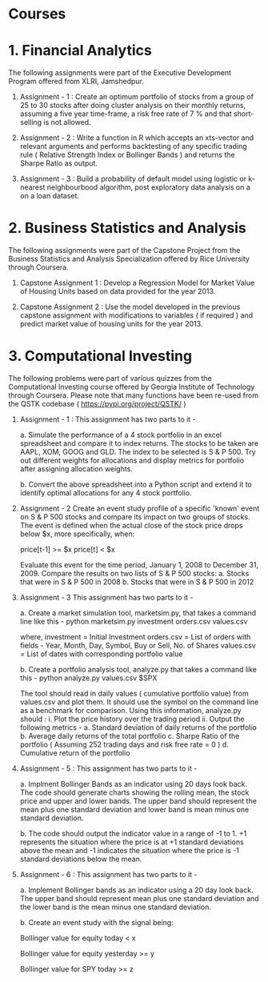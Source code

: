 # Courses

# 1. Financial Analytics 
The following assignments were part of the Executive Development Program offered from XLRI, Jamshedpur.
   
1. Assignment - 1 : Create an optimum portfolio of stocks from a group of 25 to 30 stocks after doing cluster analysis on their monthly returns, 
   assuming a five year time-frame, a risk free rate of 7 % and that short-selling is not allowed. 

2. Assignment - 2 : Write a function in R which accepts an xts-vector and relevant arguments and performs backtesting of any specific trading rule 
   ( Relative Strength Index or Bollinger Bands ) and returns the Sharpe Ratio as output. 

3. Assignment - 3 : Build a probability of default model using logistic or k-nearest neighbourbood algorithm, post exploratory data analysis on a 
   on a loan dataset. 

# 2. Business Statistics and Analysis 
The following assignments were part of the Capstone Project from the Business Statistics and Analysis Specialization 
offered by Rice University through Coursera. 

1. Capstone Assignment 1 : Develop a Regression Model for Market Value of Housing Units based on data provided for the year 2013. 

2. Capstone Assignment 2 : Use the model developed in the previous capstone assignment with modifications to variables ( if required ) and predict
   market value of housing units for the year 2013. 

# 3. Computational Investing 
The following problems were part of various quizzes from the Computational Investing course offered 
by Georgia Institute of Technology through Coursera. Please note that many functions have been re-used 
from the QSTK codebase ( https://pypi.org/project/QSTK/ )

1. Assignment - 1 : 
   This assignment has two parts to it - 

   a. Simulate the performance of a 4 stock portfolio in an excel spreadsheet and compare it to index returns. The stocks 
      to be taken are AAPL, XOM, GOOG and GLD. The index to be selected is S & P 500. Try out different weights for allocations and 
      display metrics for portfolio after assigning allocation weights. 

   b. Convert the above spreadsheet into a Python script and extend it to identify optimal allocations for any 4 stock portfolio. 

2. Assignment - 2
   Create an event study profile of a specific 'known' event on S & P 500 stocks and compare its impact on two groups of stocks. The 
   event is defined when the actual close of the stock price drops below $x, more specifically, when:
   
   price[t-1] >= $x
   price[t] < $x

   Evaluate this event for the time period, January 1, 2008 to December 31, 2009. Compare the results on two lists of S & P 500 stocks:
   a. Stocks that were in S & P 500 in 2008
   b. Stocks that were in S & P 500 in 2012

3. Assignment - 3 
   This assignment has two parts to it - 

   a. Create a market simulation tool, marketsim.py, that takes a command line like this - 
      python marketsim.py investment orders.csv values.csv
 
      where, 
      investment = Initial Investment
      orders.csv = List of orders with fields - Year, Month, Day, Symbol, Buy or Sell, No. of Shares
      values.csv = List of dates with corresponding portfolio value

   b. Create a portfolio analysis tool, analyze.py that takes a command like this - 
      python analyze.py values.csv $SPX

      The tool should read in daily values ( cumulative portfolio value) from values.csv and plot them. It should use the symbol on 
      the command line as a benchmark for comparison. Using this information, analyze.py should :
      i. Plot the price history over the trading period 
      ii. Output the following metrics - 
          a. Standard deviation of daily returns of the portfolio 
          b. Average daily returns of the total portfolio
          c. Sharpe Ratio of the portfolio ( Assuming 252 trading days and risk free rate = 0 )
          d. Cumulative return of the portfolio 
      

4. Assignment - 5 :
   This assignment has two parts to it - 

   a. Implment Bollinger Bands as an indicator using 20 days look back. The code should generate charts showing the rolling mean, the stock 
      price and upper and lower bands. The upper band should represent the mean plus one standard deviation and lower band is mean minus 
      one standard deviation. 

   b. The code should output the indicator value in a range of -1 to 1. +1 represents the situation where the price is at +1 standard deviations
      above the mean and -1 indicates the situation where the price is -1 standard deviations below the mean. 

5. Assignment - 6 :
   This assignment has two parts to it - 
   
   a. Implement Bollinger bands as an indicator using a 20 day look back. The upper band should represent mean plus one standard deviation and 
      the lower band is the mean minus one standard deviation. 

   b. Create an event study with the signal being:

      Bollinger value for equity today < x

      Bollinger value for equity yesterday >= y

      Bollinger value for SPY today >= z
   